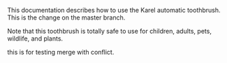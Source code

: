 This documentation describes how to use the Karel automatic toothbrush. This is the change on the master branch.

Note that this toothbrush is totally safe to use for children, adults, pets, wildlife, and plants.

this is for testing merge with conflict.
